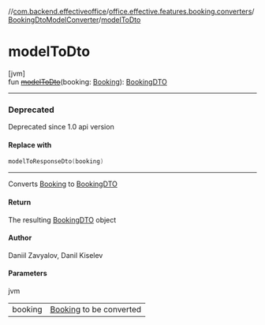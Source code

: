 //[com.backend.effectiveoffice](../../../index.md)/[office.effective.features.booking.converters](../index.md)/[BookingDtoModelConverter](index.md)/[modelToDto](model-to-dto.md)

# modelToDto

[jvm]\
fun [~~modelToDto~~](model-to-dto.md)(booking: [Booking](../../office.effective.model/-booking/index.md)): [BookingDTO](../../office.effective.dto/-booking-d-t-o/index.md)

---

### Deprecated

Deprecated since 1.0 api version

#### Replace with

```kotlin
modelToResponseDto(booking)
```
---

Converts [Booking](../../office.effective.model/-booking/index.md) to [BookingDTO](../../office.effective.dto/-booking-d-t-o/index.md)

#### Return

The resulting [BookingDTO](../../office.effective.dto/-booking-d-t-o/index.md) object

#### Author

Daniil Zavyalov, Danil Kiselev

#### Parameters

jvm

| | |
|---|---|
| booking | [Booking](../../office.effective.model/-booking/index.md) to be converted |
